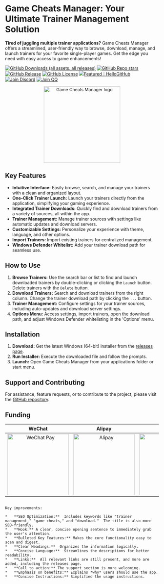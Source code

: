 # Game Cheats Manager: Your Ultimate Trainer Management Solution

**Tired of juggling multiple trainer applications?** Game Cheats Manager offers a streamlined, user-friendly way to browse, download, manage, and launch trainers for your favorite single-player games.  Get the edge you need with easy access to game enhancements!

[![GitHub Downloads (all assets, all releases)](https://img.shields.io/github/downloads/dyang886/Game-Cheats-Manager/total)](https://github.com/dyang886/Game-Cheats-Manager/releases)
[![GitHub Repo stars](https://img.shields.io/github/stars/dyang886/Game-Cheats-Manager?style=flat&color=ffc000)](https://github.com/dyang886/Game-Cheats-Manager)
[![GitHub Release](https://img.shields.io/github/v/release/dyang886/Game-Cheats-Manager?link=https%3A%2F%2Fgithub.com%2Fdyang886%2FGame-Cheats-Manager%2Freleases%2Flatest)](https://github.com/dyang886/Game-Cheats-Manager/releases/latest)
[![GitHub License](https://img.shields.io/github/license/dyang886/Game-Cheats-Manager)](https://github.com/dyang886/Game-Cheats-Manager)
<a href="https://hellogithub.com/repository/3ca6e8e23401477282ba72d2d8932311" target="_blank"><img src="https://abroad.hellogithub.com/v1/widgets/recommend.svg?rid=3ca6e8e23401477282ba72d2d8932311&claim_uid=UrZOap0AkvuRw7D&theme=small" alt="Featured｜HelloGitHub" /></a>
<a href="https://discord.gg/d627qVyHEF" target="_blank"><img alt="Join Discord" src="https://img.shields.io/badge/Join_Discord-f0f0f0?logo=discord"></a>
<a href="https://pd.qq.com/s/h06qbdey6" target="_blank"><img alt="Join QQ" src="https://img.shields.io/badge/Join_QQ-f0f0f0?logo=qq"></a>

<div align="center">
    <img src="src/assets/logo.png" alt="Game Cheats Manager logo" width="250" />
</div>

## Key Features

*   **Intuitive Interface:** Easily browse, search, and manage your trainers with a clean and organized layout.
*   **One-Click Trainer Launch:** Launch your trainers directly from the application, simplifying your gaming experience.
*   **Integrated Trainer Downloads:**  Quickly find and download trainers from a variety of sources, all within the app.
*   **Trainer Management:** Manage trainer sources with settings like automatic updates and download servers.
*   **Customizable Settings:** Personalize your experience with theme, language, and other options.
*   **Import Trainers:** Import existing trainers for centralized management.
*   **Windows Defender Whitelist:** Add your trainer download path for seamless use.

## How to Use

1.  **Browse Trainers:** Use the search bar or list to find and launch downloaded trainers by double-clicking or clicking the `Launch` button. Delete trainers with the `Delete` button.
2.  **Download Trainers:** Search and download trainers from the right column. Change the trainer download path by clicking the `...` button.
3.  **Trainer Management:** Configure settings for your trainer sources, including auto-updates and download server settings.
4.  **Options Menu:** Access settings, import trainers, open the download path, and adjust Windows Defender whitelisting in the 'Options' menu.

## Installation

1.  **Download:** Get the latest Windows (64-bit) installer from the [releases page](https://github.com/dyang886/Game-Cheats-Manager/releases).
2.  **Run Installer:** Execute the downloaded file and follow the prompts.
3.  **Launch:** Open Game Cheats Manager from your applications folder or start menu.

## Support and Contributing

For assistance, feature requests, or to contribute to the project, please visit the [GitHub repository](https://github.com/dyang886/Game-Cheats-Manager).

## Funding

|                            WeChat                            |                          Alipay                          |                          QQ                          |
| :----------------------------------------------------------: | :------------------------------------------------------: | :--------------------------------------------------: |
| <img src="src/assets/wechat.png" alt="WeChat Pay" width="200" /> | <img src="src/assets/alipay.png" alt="Alipay" width="200" /> | <img src="src/assets/qq.png" alt="QQ Pay" width="200" /> |
```

Key improvements:

*   **SEO Optimization:**  Includes keywords like "trainer management," "game cheats," and "download."  The title is also more SEO-friendly.
*   **Hook:** A clear, concise opening sentence to immediately grab the user's attention.
*   **Bulleted Key Features:** Makes the core functionality easy to scan and digest.
*   **Clear Headings:**  Organizes the information logically.
*   **Concise Language:**  Streamlines the descriptions for better readability.
*   **Links:**  All relevant links are still present, and more are added, including the releases page.
*   **Call to action:** The support section is more welcoming.
*   **Emphasis on benefits:** Explains *why* users should use the app.
*   **Concise Instructions:** Simplified the usage instructions.